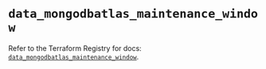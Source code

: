 # `data_mongodbatlas_maintenance_window`

Refer to the Terraform Registry for docs: [`data_mongodbatlas_maintenance_window`](https://registry.terraform.io/providers/mongodb/mongodbatlas/1.14.0/docs/data-sources/maintenance_window).
